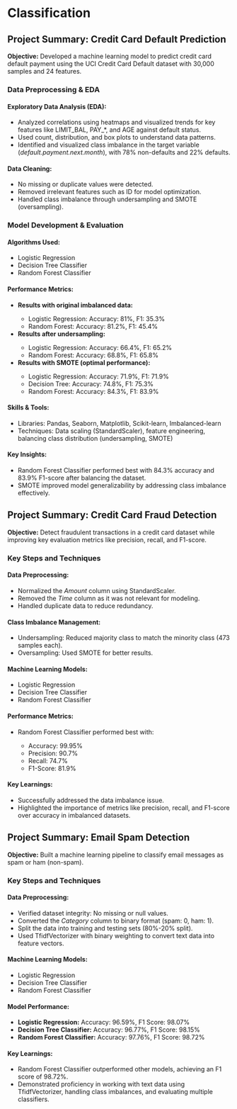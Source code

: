 <h1>Classification</h1>

<h2>Project Summary: Credit Card Default Prediction</h2>
<p><b>Objective:</b> Developed a machine learning model to predict credit card default payment using the UCI Credit Card Default dataset with 30,000 samples and 24 features.</p>

<h3>Data Preprocessing & EDA</h3>
<h4>Exploratory Data Analysis (EDA):</h4>
<ul>
  <li>Analyzed correlations using heatmaps and visualized trends for key features like LIMIT_BAL, PAY_*, and AGE against default status.</li>
  <li>Used count, distribution, and box plots to understand data patterns.</li>
  <li>Identified and visualized class imbalance in the target variable (<i>default.payment.next.month</i>), with 78% non-defaults and 22% defaults.</li>
</ul>

<h4>Data Cleaning:</h4>
<ul>
  <li>No missing or duplicate values were detected.</li>
  <li>Removed irrelevant features such as ID for model optimization.</li>
  <li>Handled class imbalance through undersampling and SMOTE (oversampling).</li>
</ul>

<h3>Model Development & Evaluation</h3>
<h4>Algorithms Used:</h4>
<ul>
  <li>Logistic Regression</li>
  <li>Decision Tree Classifier</li>
  <li>Random Forest Classifier</li>
</ul>

<h4>Performance Metrics:</h4>
<ul>
  <li><b>Results with original imbalanced data:</b></li>
  <ul>
    <li>Logistic Regression: Accuracy: 81%, F1: 35.3%</li>
    <li>Random Forest: Accuracy: 81.2%, F1: 45.4%</li>
  </ul>
  <li><b>Results after undersampling:</b></li>
  <ul>
    <li>Logistic Regression: Accuracy: 66.4%, F1: 65.2%</li>
    <li>Random Forest: Accuracy: 68.8%, F1: 65.8%</li>
  </ul>
  <li><b>Results with SMOTE (optimal performance):</b></li>
  <ul>
    <li>Logistic Regression: Accuracy: 71.9%, F1: 71.9%</li>
    <li>Decision Tree: Accuracy: 74.8%, F1: 75.3%</li>
    <li>Random Forest: Accuracy: 84.3%, F1: 83.9%</li>
  </ul>
</ul>

<h4>Skills & Tools:</h4>
<ul>
  <li>Libraries: Pandas, Seaborn, Matplotlib, Scikit-learn, Imbalanced-learn</li>
  <li>Techniques: Data scaling (StandardScaler), feature engineering, balancing class distribution (undersampling, SMOTE)</li>
</ul>

<h4>Key Insights:</h4>
<ul>
  <li>Random Forest Classifier performed best with 84.3% accuracy and 83.9% F1-score after balancing the dataset.</li>
  <li>SMOTE improved model generalizability by addressing class imbalance effectively.</li>
</ul>

<h2>Project Summary: Credit Card Fraud Detection</h2>
<p><b>Objective:</b> Detect fraudulent transactions in a credit card dataset while improving key evaluation metrics like precision, recall, and F1-score.</p>

<h3>Key Steps and Techniques</h3>
<h4>Data Preprocessing:</h4>
<ul>
  <li>Normalized the <i>Amount</i> column using StandardScaler.</li>
  <li>Removed the <i>Time</i> column as it was not relevant for modeling.</li>
  <li>Handled duplicate data to reduce redundancy.</li>
</ul>

<h4>Class Imbalance Management:</h4>
<ul>
  <li>Undersampling: Reduced majority class to match the minority class (473 samples each).</li>
  <li>Oversampling: Used SMOTE for better results.</li>
</ul>

<h4>Machine Learning Models:</h4>
<ul>
  <li>Logistic Regression</li>
  <li>Decision Tree Classifier</li>
  <li>Random Forest Classifier</li>
</ul>

<h4>Performance Metrics:</h4>
<ul>
  <li>Random Forest Classifier performed best with:</li>
  <ul>
    <li>Accuracy: 99.95%</li>
    <li>Precision: 90.7%</li>
    <li>Recall: 74.7%</li>
    <li>F1-Score: 81.9%</li>
  </ul>
</ul>

<h4>Key Learnings:</h4>
<ul>
  <li>Successfully addressed the data imbalance issue.</li>
  <li>Highlighted the importance of metrics like precision, recall, and F1-score over accuracy in imbalanced datasets.</li>
</ul>

<h2>Project Summary: Email Spam Detection</h2>
<p><b>Objective:</b> Built a machine learning pipeline to classify email messages as spam or ham (non-spam).</p>

<h3>Key Steps and Techniques</h3>
<h4>Data Preprocessing:</h4>
<ul>
  <li>Verified dataset integrity: No missing or null values.</li>
  <li>Converted the <i>Category</i> column to binary format (spam: 0, ham: 1).</li>
  <li>Split the data into training and testing sets (80%-20% split).</li>
  <li>Used TfidfVectorizer with binary weighting to convert text data into feature vectors.</li>
</ul>

<h4>Machine Learning Models:</h4>
<ul>
  <li>Logistic Regression</li>
  <li>Decision Tree Classifier</li>
  <li>Random Forest Classifier</li>
</ul>

<h4>Model Performance:</h4>
<ul>
  <li><b>Logistic Regression:</b> Accuracy: 96.59%, F1 Score: 98.07%</li>
  <li><b>Decision Tree Classifier:</b> Accuracy: 96.77%, F1 Score: 98.15%</li>
  <li><b>Random Forest Classifier:</b> Accuracy: 97.76%, F1 Score: 98.72%</li>
</ul>

<h4>Key Learnings:</h4>
<ul>
  <li>Random Forest Classifier outperformed other models, achieving an F1 score of 98.72%.</li>
  <li>Demonstrated proficiency in working with text data using TfidfVectorizer, handling class imbalances, and evaluating multiple classifiers.</li>
</ul>
